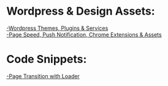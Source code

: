 # Wordpress & Design Assets:
[-Wordpress Themes, Plugins & Services](https://rs-navid.github.io/Web-Design/wordpress) <br>
[-Page Speed, Push Notification, Chrome Extensions & Assets](https://rs-navid.github.io/Web-Design/assets) 

# Code Snippets:
[-Page Transition with Loader](https://rs-navid.github.io/Web-Design/snippets/page-transition-with-loader) 
